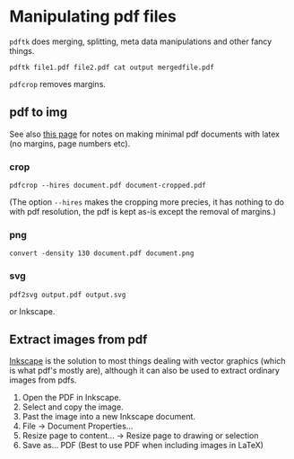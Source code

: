 # Manipulating pdf files

`pdftk` does merging, splitting, meta data manipulations and other fancy things.

```
pdftk file1.pdf file2.pdf cat output mergedfile.pdf
```

`pdfcrop` removes margins.


## pdf to img

See also [this page](latex/minimal) for notes on making minimal pdf documents with latex (no margins, page numbers etc).

### crop

```
pdfcrop --hires document.pdf document-cropped.pdf
```

(The option `--hires` makes the cropping more precies, it has nothing to do with pdf resolution, the pdf is kept as-is except the removal of margins.)

### png

```
convert -density 130 document.pdf document.png
```

### svg

```
pdf2svg output.pdf output.svg
```

or Inkscape.



## Extract images from pdf

[Inkscape](http://inkscape.org/) is the solution to most things dealing with vector graphics (which is what pdf's mostly are), although it can also be used to extract ordinary images from pdfs.

1. Open the PDF in Inkscape.
2. Select and copy the image.
3. Past the image into a new Inkscape document.
4. File -> Document Properties...
5. Resize page to content... -> Resize page to drawing or selection
6. Save as... PDF (Best to use PDF when including images in LaTeX)
